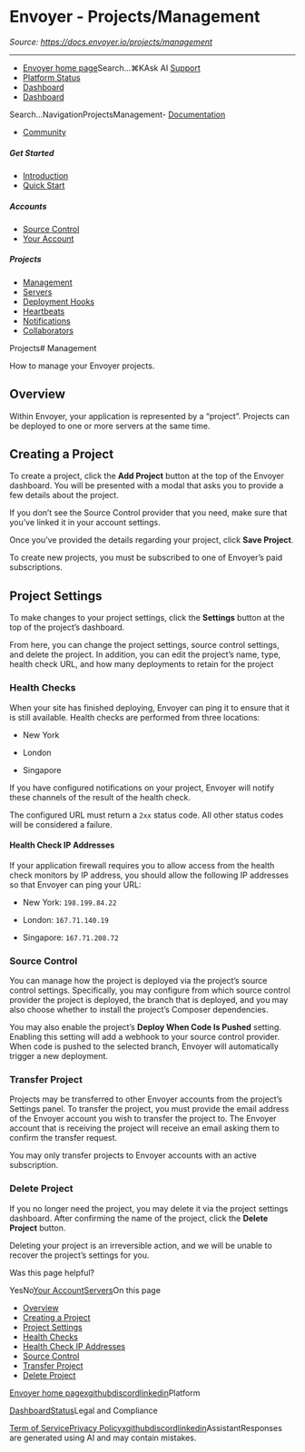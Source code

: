 # Envoyer - Projects/Management

*Source: https://docs.envoyer.io/projects/management*

---

- [Envoyer home page](https://envoyer.io)Search...⌘KAsk AI
[Support](/cdn-cgi/l/email-protection#b2d7dcc4ddcbd7c0f2ded3c0d3c4d7de9cd1dddf)
- [Platform Status](https://status.laravel.com/)
- [Dashboard](https://envoyer.io)
- [Dashboard](https://envoyer.io)

Search...NavigationProjectsManagement- [Documentation](/introduction)
- [Community](https://discord.com/invite/laravel)
##### Get Started

- [Introduction](/introduction)
- [Quick Start](/quick-start)

##### Accounts

- [Source Control](/accounts/source-control)
- [Your Account](/accounts/your-account)

##### Projects

- [Management](/projects/management)
- [Servers](/projects/servers)
- [Deployment Hooks](/projects/deployment-hooks)
- [Heartbeats](/projects/heartbeats)
- [Notifications](/projects/notifications)
- [Collaborators](/projects/collaborators)

Projects# Management

How to manage your Envoyer projects.

## [​](#overview)Overview

Within Envoyer, your application is represented by a “project”. Projects can be deployed to one or more servers at the same time.

## [​](#creating-a-project)Creating a Project

To create a project, click the **Add Project** button at the top of the Envoyer dashboard. You will be presented with a modal that asks you to provide a few details about the project.

If you don’t see the Source Control provider that you need, make sure that you’ve linked it in your account settings.

Once you’ve provided the details regarding your project, click **Save Project**.

To create new projects, you must be subscribed to one of Envoyer’s paid subscriptions.

## [​](#project-settings)Project Settings

To make changes to your project settings, click the **Settings** button at the top of the project’s dashboard.

From here, you can change the project settings, source control settings, and delete the project. In addition, you can edit the project’s name, type, health check URL, and how many deployments to retain for the project

### [​](#health-checks)Health Checks

When your site has finished deploying, Envoyer can ping it to ensure that it is still available. Health checks are performed from three locations:

- New York

- London

- Singapore

If you have configured notifications on your project, Envoyer will notify these channels of the result of the health check.

The configured URL must return a `2xx` status code. All other status codes will be considered a failure.

#### [​](#health-check-ip-addresses)Health Check IP Addresses

If your application firewall requires you to allow access from the health check monitors by IP address, you should allow the following IP addresses so that Envoyer can ping your URL:

- New York: `198.199.84.22`

- London: `167.71.140.19`

- Singapore: `167.71.208.72`

### [​](#source-control)Source Control

You can manage how the project is deployed via the project’s source control settings. Specifically, you may configure from which source control provider the project is deployed, the branch that is deployed, and you may also choose whether to install the project’s Composer dependencies.

You may also enable the project’s **Deploy When Code Is Pushed** setting. Enabling this setting will add a webhook to your source control provider. When code is pushed to the selected branch, Envoyer will automatically trigger a new deployment.

### [​](#transfer-project)Transfer Project

Projects may be transferred to other Envoyer accounts from the project’s Settings panel. To transfer the project, you must provide the email address of the Envoyer account you wish to transfer the project to. The Envoyer account that is receiving the project will receive an email asking them to confirm the transfer request.

You may only transfer projects to Envoyer accounts with an active subscription.

### [​](#delete-project)Delete Project

If you no longer need the project, you may delete it via the project settings dashboard. After confirming the name of the project, click the **Delete Project** button.

Deleting your project is an irreversible action, and we will be unable to recover the project’s settings for you.

Was this page helpful?

YesNo[Your Account](/accounts/your-account)[Servers](/projects/servers)On this page
- [Overview](#overview)
- [Creating a Project](#creating-a-project)
- [Project Settings](#project-settings)
- [Health Checks](#health-checks)
- [Health Check IP Addresses](#health-check-ip-addresses)
- [Source Control](#source-control)
- [Transfer Project](#transfer-project)
- [Delete Project](#delete-project)

[Envoyer home page](https://envoyer.io)[x](https://x.com/laravelphp)[github](https://github.com/laravel)[discord](https://discord.com/invite/laravel)[linkedin](https://linkedin.com/company/laravel)Platform

[Dashboard](https://envoyer.io/)[Status](https://status.laravel.com/)Legal and Compliance

[Term of Service](https://envoyer.io/terms)[Privacy Policy](https://envoyer.io/privacy)[x](https://x.com/laravelphp)[github](https://github.com/laravel)[discord](https://discord.com/invite/laravel)[linkedin](https://linkedin.com/company/laravel)AssistantResponses are generated using AI and may contain mistakes.